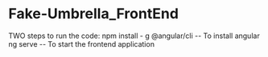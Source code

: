 # Fake-Umbrella_FrontEnd
TWO steps to run the code:
npm install - g @angular/cli -- To install angular
ng serve -- To start the frontend application
